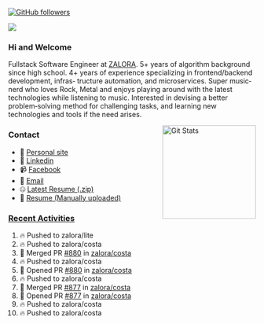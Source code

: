 [![GitHub followers](https://img.shields.io/github/followers/DeKal?label=Follow%20at%20GitHub&style=for-the-badge)](https://github.com/DeKal)

<img
  src="https://cr-ss-service.azurewebsites.net/api/ScreenShot?widget=summary&username=DeKal&badges=3&width=300&style=--header-bg-color:%23000;--border-radius:10px"
/>

### Hi and Welcome 
Fullstack Software Engineer at [ZALORA](https://github.com/zalora/). 5+ years of algorithm background since high school. 4+ years of experience specializing in frontend/backend development, infras‐ tructure automation, and microservices. Super music‐nerd who loves Rock, Metal and enjoys playing around with the latest technologies while listening to music. Interested in devising a better problem‐solving method for challenging tasks, and learning new technologies and tools if the need arises.


<a href="https://phatho-folio.now.sh/"><img alt="Git Stats" src="https://github-readme-stats.vercel.app/api?username=DeKal&show_icons=true&theme=merko&count_private=true" align="right" height="190" /></a>


### Contact

- 💬 [Personal site](https://phatho-folio.now.sh/)
- 🔗 [Linkedin](https://www.linkedin.com/in/phat-ho/)
- 📹 [Facebook](https://www.facebook.com/dekal.dev)
- 📧 <a href="mailto:hohuuphat22@gmail.com">Email</a>
- 🤐 <a id="raw-url" href="https://nightly.link/DeKal/dekal-cv-v2/workflows/build/main/huuphatho_cv.zip">Latest Resume (.zip)</a>
- 📄 <a id="raw-url" href="https://raw.githubusercontent.com/DeKal/DeKal/master/cv/phathuuho_cv.pdf">Resume (Manually uploaded)</a>


### [Recent Activities](https://github.com/DeKal/github-activity-readme)
<!--START_SECTION:activity-->
1. 🔥 Pushed to zalora/lite
2. 🔥 Pushed to zalora/costa
3. 🎉 Merged PR [#880](https://github.com/zalora/costa/pull/880) in [zalora/costa](https://github.com/zalora/costa)
4. 🔥 Pushed to zalora/costa
5. 💪 Opened PR [#880](https://github.com/zalora/costa/pull/880) in [zalora/costa](https://github.com/zalora/costa)
6. 🔥 Pushed to zalora/costa
7. 🎉 Merged PR [#877](https://github.com/zalora/costa/pull/877) in [zalora/costa](https://github.com/zalora/costa)
8. 💪 Opened PR [#877](https://github.com/zalora/costa/pull/877) in [zalora/costa](https://github.com/zalora/costa)
9. 🔥 Pushed to zalora/costa
10. 🔥 Pushed to zalora/costa
<!--END_SECTION:activity-->